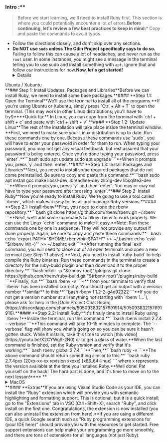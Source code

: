 ### Intro :**
>Before we start learning, we'll need to install Ruby first. This section is where you could potentially encounter a lot of errors.**Before continuing, let's review a few best practices to keep in mind:*** Copy and paste the commands to avoid typos.
* Follow the directions closely, and don't skip over any sections.
* **Do NOT use `sudo` unless The Odin Project specifically says to do so.** Failing to follow this can cause a lot of headaches, and never run as the `root` user. In some instances, you might see a message in the terminal telling you to use sudo and install something with `apt`. Ignore that and follow _our_ instructions for now.**Now, let's get started!**<details markdown="block">
<summary class="dropDown-header">Ubuntu / Xubuntu
</summary>**### Step 1: Install Updates, Packages and Libraries**Before we can install Ruby, we need to install some base packages.**#### **Step 1.1: Open the Terminal**We'll use the terminal to install all of the programs.**If you're using Ubuntu or Xubuntu, simply press `Ctrl + Alt + T` to open the terminal. (This may work in other Linux distributions; you'll have to try!)****Quick tip:** In Linux, you can copy from the terminal with `ctrl + shift + c` and paste with `ctrl + shift + v`.**#### **Step 1.2: Update Linux**The rest of the installation will take place inside the terminal window.  **First, we need to make sure your Linux distribution is up to date. Run these commands one by one. Because these commands use `sudo`, you will have to enter your password in order for them to run. When typing your password, you may not get any visual feedback, but rest assured that your password is being entered. Once you're done typing your password, press `enter`.**```bash
sudo apt update
sudo apt upgrade
```**When it prompts you, press `y` and then `enter`.**#### **Step 1.3: Install Packages and Libraries**Next, you need to install some required packages that do not come preinstalled. Be sure to copy and paste this command.**```bash
sudo apt install gcc make libssl-dev libreadline-dev zlib1g-dev libsqlite3-dev
```**When it prompts you, press `y` and then `enter`. You may or may not have to type your password after pressing `enter`.**### Step 2: Install Ruby**Now you're ready to install Ruby. We're going to use a tool called `rbenv`, which makes it easy to install and manage Ruby versions.**#### **Step 2.1: Install rbenv**First, you need to clone the rbenv repository.**```bash
git clone https://github.com/rbenv/rbenv.git ~/.rbenv
```**Next, we'll add some commands to allow rbenv to work properly. We can use the Linux `echo` command to make it easy.**Note: Run these commands one by one in sequence. They will not provide any output if done properly. Again, be sure to copy and paste these commands.**```bash
echo 'export PATH="$HOME/.rbenv/bin:$PATH"' >> ~/.bashrc
echo 'eval "$(rbenv init -)"' >> ~/.bashrc
exit
```**After running the final `exit` command, you will need to close out of all open terminals and open a new terminal (see Step 1.1 above).**Next, you need to install `ruby-build` to help compile the Ruby binaries. Run these commands in the terminal to create a directory for the ruby-build plugin and then download it to the proper directory.**```bash
mkdir -p "$(rbenv root)"/plugins
git clone https://github.com/rbenv/ruby-build.git "$(rbenv root)"/plugins/ruby-build
```**Finally, run **```bash
rbenv -v
```~** from your terminal to verify that `rbenv` has been installed correctly. You should get an output with a version number **similar** to this:**```bash
rbenv 1.1.2-2-g4e92322
```**If you do not get a version number at all (anything not starting with `rbenv 1...`), please ask for help in the [Odin Project Chat Room](https://discordapp.com/channels/505093832157691914/505093832157691916).**#### **Step 2.2: Install Ruby**It's finally time to install Ruby using `rbenv`!**Inside the terminal, run this command:**```bash
rbenv install 2.7.4 --verbose
```**This command will take 10-15 minutes to complete. The `--verbose` flag will show you what's going on so you can be sure it hasn't gotten stuck. While it installs, take this time to watch [this video](https://youtu.be/X2CYWg9-2N0) or to get a glass of water.**When the last command is finished, set the Ruby version and verify that it's working:**```bash
rbenv global 2.7.4
```**Then,**```bash
ruby -v
```**The above command should return something similar to this:**```bash
ruby 2.7.4pxx (20xx-xx-xx revision xxxxx) [x86_64-linux]
```
where x represents the version available at the time you installed Ruby.**Well done! Pat yourself on the back! The hard part is done, and it's time to move on to the next lesson!****
</details>**
<details markdown="block">
<summary class="dropDown-header">MacOS
</summary>**### Step 1: Install Packages and Libraries**Before we can install Ruby, we need to install some base packages. We will use the terminal to install all of the programs.**#### **Step 1.1: Open the Terminal**In your Applications folder, find "Utilities" and double click "Terminal". Alternatively, using Spotlight (`CMD + Space`) or Launchpad, type "Terminal".**The rest of the instructions are done inside this terminal window.**#### **Step 1.2: Install Xcode**First, you need to install Xcode, which is a program provided by Apple for programming. Xcode will install many programs that are needed for Ruby and Git and should take 10-15 minutes to install.**Type `xcode-select --install` in your terminal and press `enter`. You may need to click "Install" when prompted.**#### **Step 1.3: Install Homebrew**The next program you need to install is [Homebrew](https://brew.sh/), which makes it easy to install other programs you'll need. From inside the terminal, type the following:**```bash
/usr/bin/ruby -e "$(curl -fsSL https://raw.githubusercontent.com/Homebrew/install/master/install)"
```**You will be prompted to enter your password. When typing your password, you may not get any visual feedback, but rest assured that your password is being entered. Once you're done typing your password, press `enter`.**Congratulations! You've installed the prerequisites!**### Step 2: Install Heroku**Heroku is a place to host your Rails applications.**#### **Step 2.1: Install Heroku**Next, install Heroku:**```bash
brew install heroku/brew/heroku
```**This command will install the command line interface for Heroku, a free website that can host your Ruby on Rails applications. You'll learn more about this later.**### Step 3: Install Ruby**Now you're ready to install Ruby. We're going to use a tool called `rbenv`, which makes it easy to install and manage Ruby versions.**#### **Step 3.1: Install rbenv**To install `rbenv`, run the following in your terminal:**```bash
brew install rbenv
```**Then, run this command:**```bash
rbenv init
```**You should see one of two messages after the command has run.**Either:**```bash
# Load rbenv automatically by appending
# the following to ~/.bash_profile:**eval "$(rbenv init -)"
```**Or:**```bash
# Load rbenv automatically by appending
# the following to ~/.zshrc:**eval "$(rbenv init -)"
```**You'll do as it suggests by running either of the following commands in the terminal.**If the previous message stated you should append to your bash_profile then run:**```bash
echo 'eval "$(rbenv init -)"' >> ~/.bash_profile
```**Otherwise if it mentioned zshrc then run:**```bash
echo 'eval "$(rbenv init -)"' >> ~/.zshrc
```**You'll notice nothing happened in the terminal. That's okay and is typical response for many terminal commands. At this point, take note of the page and step number you are on, close everything, do a full reboot and log back into your profile. After logging back in, re-open the terminal (see Step 1.1).**#### **Step 3.3: Install Ruby**We can now (finally) install Ruby! Our curriculum currently uses version 2.7.4, which will allow you to complete this path's materials and content without error. We upgrade the material to accommodate newer versions as necessary. Without further ado, let's get going!**```bash
rbenv install 2.7.4 --verbose
```**This command will take 10-15 minutes to complete. The `--verbose` flag will show you what's going on so you can be sure it hasn't gotten stuck. While it installs, take this time to watch [this video](https://www.youtube.com/watch?v=X2CYWg9-2N0) or to get a glass of water.**Once Ruby is installed, you need to tell rbenv which version to use by default. Inside the terminal, type:**```bash
rbenv global 2.7.4
```**You can double check that this worked by typing `ruby -v` and checking that the output says version 2.7.4:**```bash
$ ruby -v
ruby 2.7.4pxx (20xx-xx-xx revision xxxxx)
```**If you don't see the output above, log off and log back on, then try again.**Well done! Pat yourself on the back! The hard part is done, and it's time to move on to the next lesson!****
</details>**#### **Extras**If you are using Visual Studio Code as your IDE, you can install the "Ruby" extension which will provide you with semantic highlighting and formatting support. This is optional, but it is a quick install; go to the "Extensions" tab in VSC (Ctrl+Shift+X), search "Ruby", and click install on the first one. Congratulations, the extension is now installed (you can also uninstall the extension from here).**If you are using a different IDE, a quick Google search such as "Ruby programming extensions for (your IDE here)" should provide you with the resources to get started. Free support extensions can help make your programming go more smoothly, and there are tons of extensions for all languages (not just Ruby).
